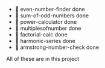 * 📁 even-number-finder      done
* 📁 sum-of-odd-numbers      done
* 📁 power-calculator        done
* 📁 multiplesofnumber       done
* 📁 factorial-calc          done
* 📁 harmonic-series         done
* 📁 armstrong-number-check  done

All of these are in this project